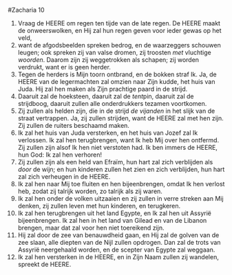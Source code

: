 #Zacharia 10
1. Vraag de HEERE om regen ten tijde van de late regen. De HEERE maakt de onweerswolken, en Hij zal hun regen geven voor ieder gewas op het veld, 
2. want de afgodsbeelden spreken bedrog, en de waarzeggers schouwen leugen; ook spreken zij van valse dromen, zij troosten *met* vluchtige *woorden*. Daarom zijn zij weggetrokken als schapen; zij worden verdrukt, want er is geen herder. 
3. Tegen de herders is Mijn toorn ontbrand, en de bokken straf Ik. Ja, de HEERE van de legermachten zal omzien naar Zijn kudde, het huis van Juda. Hij zal hen maken als Zijn prachtige paard in de strijd. 
4. Daaruit zal de hoeksteen, daaruit zal de *tent*pin, daaruit zal de strijdboog, daaruit zullen alle onderdrukkers tezamen voortkomen. 
5. Zij zullen als helden zijn, die in de strijd *de vijanden* in het slijk van de straat vertrappen. Ja, zij zullen strijden, want de HEERE zal met hen zijn. Zij zullen de ruiters beschaamd maken. 
6. Ik zal het huis van Juda versterken, en het huis van Jozef zal Ik verlossen. Ik zal hen terugbrengen, want Ik heb Mij over hen ontfermd. Zij zullen zijn alsof Ik hen niet verstoten had. Ik ben immers de HEERE, hun God: Ik zal hen verhoren! 
7. Zij zullen zijn als een held van Efraïm, hun hart zal zich verblijden als *door* de wijn; en hun kinderen zullen het zien en zich verblijden, hun hart zal zich verheugen in de HEERE. 
8. Ik zal hen naar Mij toe fluiten en hen bijeenbrengen, omdat Ik hen verlost heb, zodat zij talrijk worden, zo talrijk als zij waren. 
9. Ik zal hen onder de volken uitzaaien en zij zullen in verre streken aan Mij denken, zij zullen leven met hun kinderen, en terugkeren. 
10. Ik zal hen terugbrengen uit het land Egypte, en Ik zal hen uit Assyrië bijeenbrengen. Ik zal hen in het land van Gilead en van de Libanon brengen, maar dat zal voor hen niet toereikend zijn. 
11. Hij zal door de zee van benauwdheid gaan, en Hij zal de golven van de zee slaan, alle diepten van de Nijl zullen opdrogen. Dan zal de trots van Assyrië neergehaald worden, en de scepter van Egypte zal weggaan. 
12. Ik zal hen versterken in de HEERE, en in Zijn Naam zullen zij wandelen, spreekt de HEERE.
